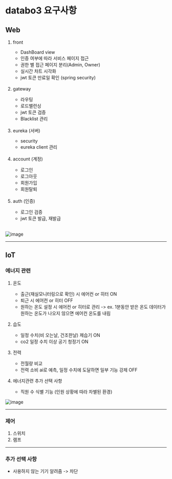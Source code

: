 # databo3 요구사항

## Web
<ol>
  <li> front </li>
    <ul>
      <li>DashBoard view</li>
      <li>인증 여부에 따라 서비스 페이지 접근</li>
      <li>권한 별 접근 페이지 분리(Admin, Owner)</li>
      <li>실시간 차트 시각화</li>
      <li>jwt 토큰 만료일 확인 (spring security)</li>
    </ul>
  <br>
  
  <li>gateway</li>
    <ul>
      <li>라우팅</li>
      <li>로드밸런싱</li>
      <li>jwt 토큰 검증</li>
      <li>Blacklist 관리</li>
    </ul>
  <br>
  
  <li>eureka (서버)</li>
    <ul>
      <li>security</li>
      <li>eureka client 관리</li>
    </ul>
  <br>
  
  <li> account (계정) </li>
    <ul>
      <li> 로그인 </li>
      <li> 로그아웃 </li>
      <li> 회원가입 </li>
      <li> 회원탈퇴 </li>
    </ul>
  <br>
  
  <li>auth (인증)</li>
   <ul>
     <li>로그인 검증</li>
     <li>jwt 토큰 발급, 재발급</li>
   </ul>
   <br>
   
</ol>

![image](https://github.com/nhnacademy-aiot1-team3/.github/assets/55538952/5117ab86-0ade-45c5-aa41-85eea4959b38)

--- 

## IoT

### 에너지 관련
1. 온도
    - 출근(재실모니터링으로 확인) 시 에어컨 or 히터 ON
    - 퇴근 시 에어컨 or 히터 OFF
    - 원하는 온도 설정 시 에어컨 or 히터로 관리 -> ex. 1분동안 받은 온도 데이터가 원하는 온도가 나오지 않으면 에어컨 온도를 내림
    
2. 습도
    - 일정 수치(비 오는날, 건조한날) 제습기 ON
    - co2 일정 수치 이상 공기 청정기 ON

3. 전력
    - 전월량 비교
    - 전력 소비 ai로 예측, 일정 수치에 도달하면 일부 기능 강제 OFF

4. 에너지관련 추가 선택 사항
    - 직원 수 식별 기능 (인원 상황에 따라 차별된 환경)

![image](https://github.com/nhnacademy-aiot1-team3/.github/assets/55538952/f6423b97-5fc0-4c73-9a1d-829e05433496)

---

### 제어
 1. 스위치 
 2. 램프

---

### 추가 선택 사항
   - 사용하지 않는 기기 알려줌 -> 차단
